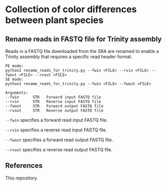 # Collection of color differences between plant species


## Rename reads in FASTQ file for Trinity assembly ##
Reads in a FASTQ file downloaded from the SRA are renamed to enable a Trinity assembly that requires a specific read header format.

```
PE mode:
python2 rename_reads_for_trinity.py --fwin <FILE> --rvin <FILE> --fwout <FILE> --rvout <FILE>
SE mode:
python2 rename_reads_for_trinity.py --fwin <FILE> --fwout <FILE>

Arguments:
--fwin      STR   Forward input FASTQ file
--rvin      STR   Reverse input FASTQ file
--fwout     STR   Forward output FASTQ file
--rvout     STR   Reverse output FASTQ file
```

`--fwin` specifies a forward read input FASTQ file.

`--rvin` specifies a reverse read input FASTQ file.

`--fwout` specifies a forward read output FASTQ file.

`--rvout` specifies a reverse read output FASTQ file.


## References
This repository.

